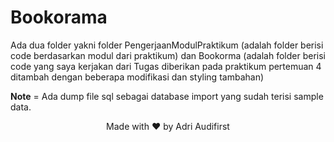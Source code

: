 
# Bookorama

Ada dua folder yakni folder PengerjaanModulPraktikum (adalah folder berisi code berdasarkan modul dari praktikum) dan Bookorma (adalah folder berisi code yang saya kerjakan dari Tugas diberikan pada praktikum pertemuan 4 ditambah dengan beberapa modifikasi dan styling tambahan)

**Note** = Ada dump file sql sebagai database import yang sudah terisi sample data.
<div align="center">
    <p>Made with &#x2764; by Adri Audifirst</p>
</div>
